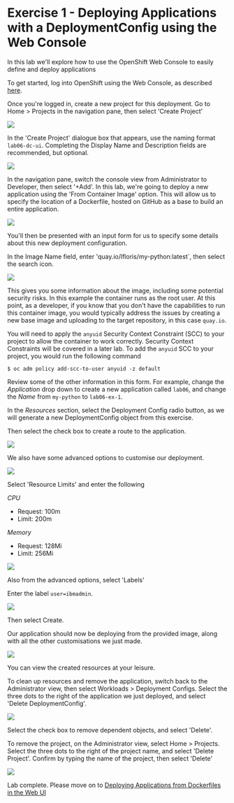 # Exercise 1 - Deploying Applications with a DeploymentConfig using the Web Console

In this lab we'll explore how to use the OpenShift Web Console to easily define and deploy applications

To get started, log into OpenShift using the Web Console, as described [here](../Getting-started/log-in-to-openshift.md).

Once you're logged in, create a new project for this deployment. Go to Home > Projects in the navigation pane, then select 'Create Project'

![](../Getting-started/img/create-project.png)

In the 'Create Project' dialogue box that appears, use the naming format `lab06-dc-ui`. Completing the Display Name and Description fields are recommended, but optional.

![](img/create-project-dialog-ex-1.png)

In the navigation pane, switch the console view from Administrator to Developer, then select '+Add'. In this lab, we're going to deploy a new application using the 'From Container Image' option. This will allow us to specify the location of a Dockerfile, hosted on GitHub as a base to build an entire application.

![](img/ui-select-from-image.png)

You'll then be presented with an input form for us to specify some details about this new deployment configuration.

In the Image Name field, enter 'quay.io/lfloris/my-python:latest`, then select the search icon.

![](img/deploy-image-name-ex-1.png)

This gives you some information about the image, including some potential security risks. In this example the container runs as the root user. At this point, as a developer, if you know that you don't have the capabilities to run this container image, you would typically address the issues by creating a new base image and uploading to the target repository, in this case `quay.io`.

You will need to apply the `anyuid` Security Context Constraint (SCC) to your project to allow the container to work correctly. Security Context Constraints will be covered in a later lab. To add the `anyuid` SCC to your project, you would run the following command

```
$ oc adm policy add-scc-to-user anyuid -z default
```

Review some of the other information in this form. For example, change the *Application* drop down to create a new application called `lab06`, and change the *Name* from `my-python` to `lab06-ex-1`.

In the *Resources* section, select the Deployment Config radio button, as we will generate a new DeploymentConfig object from this exercise.

Then select the check box to create a route to the application.

![](img/app-form-app-name-ex-1.png)

We also have some advanced options to customise our deployment.

![](img/advanced-options-ex-1.png)

Select 'Resource Limits' and enter the following

*CPU*
- Request: 100m
- Limit: 200m

*Memory*
- Request: 128Mi
- Limit: 256Mi

![](img/adv-options-resources-ex-1.png)

Also from the advanced options, select 'Labels'

Enter the label `user=ibmadmin`.

![](img/adv-options-label-ex-1.png)

Then select Create.

Our application should now be deploying from the provided image, along with all the other customisations we just made.

![](img/app-deploying-ex-1.png)

You can view the created resources at your leisure. 

To clean up resources and remove the application, switch back to the Administrator view, then select Workloads > Deployment Configs. Select the three dots to the right of the application we just deployed, and select 'Delete DeploymentConfig'.

![](img/delete-dc-ex-1.png)

Select the check box to remove dependent objects, and select 'Delete'.

To remove the project, on the Administrator view, select Home > Projects. Select the three dots to the right of the project name, and select 'Delete Project'. Confirm by typing the name of the project, then select 'Delete'

![](img/delete-project-ex-1.png)

Lab complete. Please move on to [Deploying Applications from Dockerfiles in the Web UI](building-from-docker-image-ex-2.md)